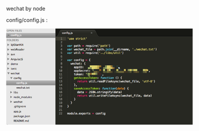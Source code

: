 wechat by node

config/config.js :

![image](https://github.com/Hugo-seth/wechat/blob/master/images/1.png)
